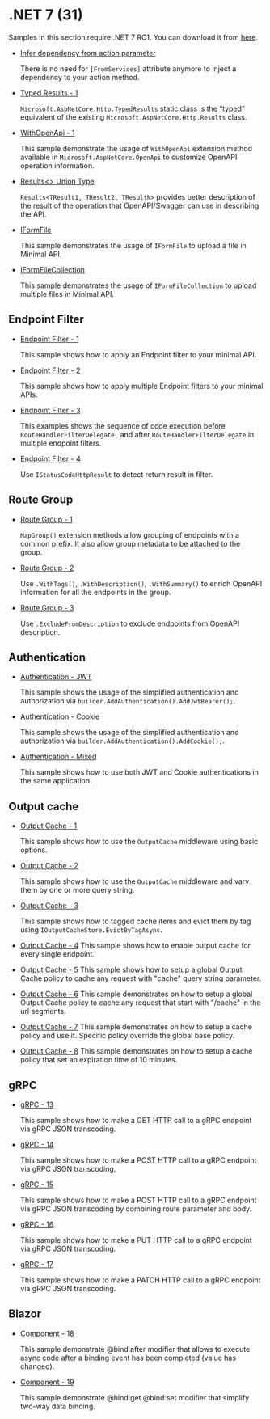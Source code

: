 # .NET 7 (31)

Samples in this section require .NET 7 RC1. You can download it from [here](https://dotnet.microsoft.com/en-us/download/dotnet/7.0).

* [Infer dependency from action parameter](mvc-infer-dependency-from-action)

  There is no need for `[FromServices]` attribute anymore to inject a dependency to your action method.

* [Typed Results - 1](typed-results-1)
  
  `Microsoft.AspNetCore.Http.TypedResults` static class is the “typed” equivalent of the existing `Microsoft.AspNetCore.Http.Results` class.

* [WithOpenApi - 1](open-api-1)

  This sample demonstrate the usage of `WithOpenApi` extension method available in  `Microsoft.AspNetCore.OpenApi` to customize OpenAPI operation information.

* [Results<> Union Type](open-api-2)

  `Results<TResult1, TResult2, TResultN>` provides better description of the result of the operation that OpenAPI/Swagger can use in describing the API.

* [IFormFile](iform-file)
  
  This sample demonstrates the usage of `IFormFile` to upload a file in Minimal API.

* [IFormFileCollection](iform-file-collection)
  
  This sample demonstrates the usage of `IFormFileCollection` to upload multiple files in Minimal API.

## Endpoint Filter

* [Endpoint Filter - 1](endpoint-filter-1)

  This sample shows how to apply an Endpoint filter to your minimal API.

* [Endpoint Filter - 2](endpoint-filter-2)

  This sample shows how to apply multiple Endpoint filters to your minimal APIs.

* [Endpoint Filter - 3](endpoint-filter-3)

  This examples shows the sequence of code execution before `RouteHandlerFilterDelegate ` and after `RouteHandlerFilterDelegate` in multiple endpoint filters.

* [Endpoint Filter - 4](endpoint-filter-4)

  Use `IStatusCodeHttpResult` to detect return result in filter.

## Route Group

* [Route Group - 1](map-group-1)

  `MapGroup()` extension methods allow grouping of endpoints with a common prefix. It also allow group metadata to be attached to the group.

* [Route Group - 2](map-group-2)

  Use `.WithTags()`, `.WithDescription()`, `.WithSummary()` to enrich OpenAPI information for all the endpoints in the group.

* [Route Group - 3](map-group-3)

  Use `.ExcludeFromDescription` to exclude endpoints from OpenAPI description.

## Authentication

* [Authentication - JWT](authentication-1)

  This sample shows the usage of the simplified authentication and authorization via `builder.AddAuthentication().AddJwtBearer();`.

* [Authentication - Cookie](authentication-2)

  This sample shows the usage of the simplified authentication and authorization via `builder.AddAuthentication().AddCookie();`.

* [Authentication - Mixed](authentication-3)

  This sample shows how to use both JWT and Cookie authentications in the same application.

## Output cache

* [Output Cache - 1](output-cache-1)

  This sample shows how to use the `OutputCache` middleware using basic options.

* [Output Cache - 2](output-cache-2)

  This sample shows how to use the `OutputCache` middleware and vary them by one or more query string.

* [Output Cache - 3](output-cache-3)

  This sample shows how to tagged cache items and evict them by tag using `IOutputCacheStore.EvictByTagAsync`.

* [Output Cache - 4](output-cache-4)
  This sample shows how to enable output cache for every single endpoint. 

* [Output Cache - 5](output-cache-5)
  This sample shows how to setup a global Output Cache policy to cache any request with "cache" query string parameter.

* [Output Cache - 6](output-cache-6)
  This sample demonstrates on how to setup a global Output Cache policy to cache any request that start with "/cache" in the url segments.

* [Output Cache - 7](output-cache-7)
  This sample demonstrates on how to setup a cache policy and use it. Specific policy override the global base policy.

* [Output Cache - 8](output-cache-8)
  This sample demonstrates on how to setup a cache policy that set an expiration time of 10 minutes.

## gRPC

* [gRPC - 13](grpc-13)

  This sample shows how to make a GET HTTP call to a gRPC endpoint via gRPC JSON transcoding.

* [gRPC - 14](grpc-14)

  This sample shows how to make a POST HTTP call to a gRPC endpoint via gRPC JSON transcoding.

* [gRPC - 15](grpc-15)

  This sample shows how to make a POST HTTP call to a gRPC endpoint via gRPC JSON transcoding by combining route parameter and body.

* [gRPC - 16](grpc-16)

  This sample shows how to make a PUT HTTP call to a gRPC endpoint via gRPC JSON transcoding.

* [gRPC - 17](grpc-17)

  This sample shows how to make a PATCH HTTP call to a gRPC endpoint via gRPC JSON transcoding.

## Blazor

* [Component - 18](ComponentEighteen) 

  This sample demonstrate @bind:after modifier that allows to execute async code after a binding event has been completed (value has changed).

* [Component - 19](ComponentNineteen) 

  This sample demonstrate @bind:get @bind:set modifier that simplify two-way data binding. 